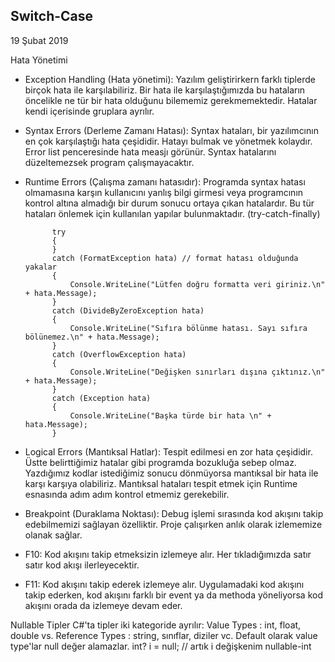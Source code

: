 ## Switch-Case

19 Şubat 2019

Hata Yönetimi

- Exception Handling (Hata yönetimi): Yazılım geliştirirkern farklı tiplerde birçok hata ile karşılabiliriz. Bir hata ile karşılaştığımızda bu hataların öncelikle ne tür bir hata olduğunu bilememiz gerekmemektedir. Hatalar kendi içerisinde gruplara ayrılır.
- Syntax Errors (Derleme Zamanı Hatası): Syntax hataları, bir yazılımcının en çok karşılaştığı hata çeşididir. Hatayı bulmak ve yönetmek kolaydır. Error list penceresinde hata measjı görünür. Syntax hatalarını düzeltemezsek program çalışmayacaktır.
- Runtime Errors (Çalışma zamanı hatasıdır): Programda syntax hatası olmamasına karşın kullanıcını yanlış bilgi girmesi veya programcının kontrol altına almadığı bir durum sonucu ortaya çıkan hatalardır. Bu tür hataları önlemek için kullanılan yapılar bulunmaktadır. (try-catch-finally)

            try
            {
            }
            catch (FormatException hata) // format hatası olduğunda yakalar
            {
                Console.WriteLine("Lütfen doğru formatta veri giriniz.\n" + hata.Message);
            }
            catch (DivideByZeroException hata)
            {
                Console.WriteLine("Sıfıra bölünme hatası. Sayı sıfıra bölünemez.\n" + hata.Message);
            }
            catch (OverflowException hata)
            {
                Console.WriteLine("Değişken sınırları dışına çıktınız.\n" + hata.Message);
            }
            catch (Exception hata)
            {
                Console.WriteLine("Başka türde bir hata \n" + hata.Message);
            }

- Logical Errors (Mantıksal Hatlar): Tespit edilmesi en zor hata çeşididir. Üstte belirttiğimiz hatalar gibi programda bozukluğa sebep olmaz. Yazdığımız kodlar istediğimiz sonucu dönmüyorsa mantıksal bir hata ile karşı karşıya olabiliriz. Mantıksal hataları tespit etmek için Runtime esnasında adım adım kontrol etmemiz gerekebilir.

- Breakpoint (Duraklama Noktası): Debug işlemi sırasında kod akışını takip edebilmemizi sağlayan özelliktir. Proje çalışırken anlık olarak izlememize olanak sağlar.
- F10: Kod akışını takip etmeksizin izlemeye alır. Her tıkladığımızda satır satır kod akışı ilerleyecektir.
- F11: Kod akışını takip ederek izlemeye alır. Uygulamadaki kod akışını takip ederken, kod akışını farklı bir event ya da methoda yöneliyorsa kod akışını orada da izlemeye devam eder.

Nullable Tipler
C#'ta tipler iki kategoride ayrılır:
Value Types : int, float, double vs.
Reference Types : string, sınıflar, diziler vc.
Default olarak value type'lar null değer alamazlar.
int? i = null; // artık i değişkenim nullable-int

